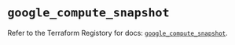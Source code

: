 # `google_compute_snapshot`

Refer to the Terraform Registory for docs: [`google_compute_snapshot`](https://registry.terraform.io/providers/hashicorp/google/5.5.0/docs/resources/compute_snapshot).

